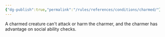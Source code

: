 ```yaml
---
{"dg-publish":true,"permalink":"/rules/references/conditions/charmed/"}
---
```


A charmed creature can't attack or harm the charmer, and the charmer has advantage on social ability checks.
